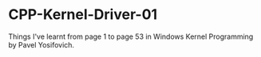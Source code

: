 # CPP-Kernel-Driver-01
Things I've learnt from page 1 to page 53 in Windows Kernel Programming by Pavel Yosifovich.
